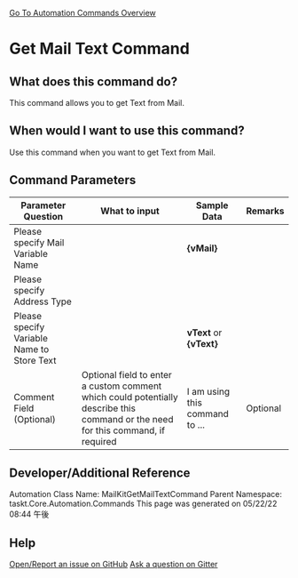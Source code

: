 <!--TITLE: Get Mail Text Command -->
<!-- SUBTITLE: a command in the Mail Commands group. -->
[Go To Automation Commands Overview](/automation-commands.md)


# Get Mail Text Command


## What does this command do?
This command allows you to get Text from Mail.


## When would I want to use this command?
Use this command when you want to get Text from Mail.


## Command Parameters
| Parameter Question   	| What to input  	|  Sample Data 	| Remarks  	|
| ---                    | ---               | ---           | ---       |
|Please specify Mail Variable Name||**{vMail}**||
|Please specify Address Type||||
|Please specify Variable Name to Store Text||**vText** or **{vText}**||
|Comment Field (Optional)|Optional field to enter a custom comment which could potentially describe this command or the need for this command, if required|I am using this command to ...|Optional|










## Developer/Additional Reference
Automation Class Name: MailKitGetMailTextCommand
Parent Namespace: taskt.Core.Automation.Commands
This page was generated on 05/22/22 08:44 午後


## Help
[Open/Report an issue on GitHub](https://github.com/saucepleez/taskt/issues/new)
[Ask a question on Gitter](https://gitter.im/taskt-rpa/Lobby)
